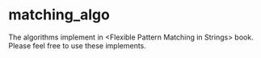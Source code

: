 # matching_algo
The algorithms implement in &lt;Flexible Pattern Matching in Strings> book. Please feel free to use these implements.
